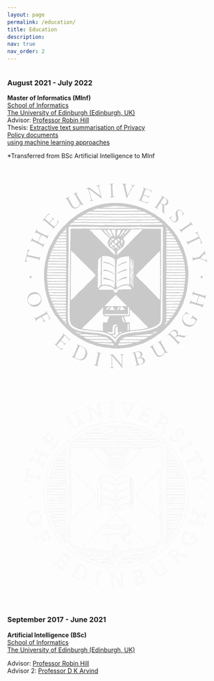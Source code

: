 ```yaml
---
layout: page
permalink: /education/
title: Education
description: 
nav: true
nav_order: 2
---
```


<div style="position: relative; min-height: 150px;">
  <div style="float: left; width: 70%;">
    <h3>August 2021 - July 2022</h3>
    <p><strong>Master of Informatics (MInf)</strong><br>
    <a href="https://www.ed.ac.uk/studying/undergraduate/degrees/index.php?action=view&code=G500">School of Informatics</a><br>
    <a href="https://www.ed.ac.uk/">The University of Edinburgh (Edinburgh, UK)</a><br>
    Advisor: <a href="https://homepages.inf.ed.ac.uk/rhill2/">Professor Robin Hill</a><br>
    Thesis: <a href="#">Extractive text summarisation of Privacy Policy documents <br> using machine learning approaches</a></p>
    *Transferred from BSc Artificial Intelligence to MInf<br><br>
  </div>
  <div class="logo-container">
    <img class="logo-img logo-light" src="../assets/img/edi-logo.png" alt="Uni Logo" style="opacity: 0.2;">
    <img class="logo-img logo-dark" src="../assets/img/edi-logo-inverted.png" alt="Uni Logo" style="opacity: 0.2;">
  </div>
</div>
<div style="clear: both; position: relative; min-height: 150px;">
  <div style="float: left; width: 70%;">
    <h3>September 2017 - June 2021</h3>
    <p><strong>Artificial Intelligence (BSc)</strong><br>
    <a href="https://informatics.ed.ac.uk/">School of Informatics</a><br>
    <a href="https://www.ed.ac.uk/">The University of Edinburgh (Edinburgh, UK)</a></p>
    Advisor: <a href="https://homepages.inf.ed.ac.uk/rhill2/">Professor Robin Hill</a><br>
    Advisor 2: <a href="https://homepages.inf.ed.ac.uk/dka/">Professor D K Arvind</a><br>
  </div>
</div>